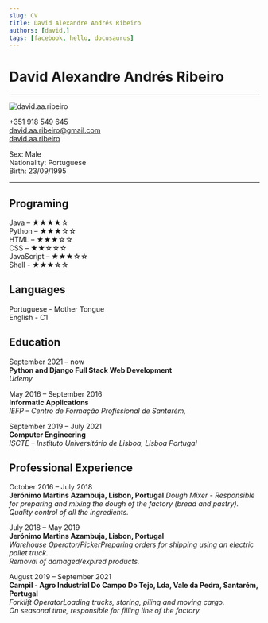 ```yaml
---
slug: CV
title: David Alexandre Andrés Ribeiro
authors: [david,]
tags: [facebook, hello, docusaurus]
---
```



David Alexandre Andrés Ribeiro
============

-------------------     ----------------------------
![david.aa.ribeiro](https://media-exp1.licdn.com/dms/image/C4D03AQFts0hfO_xmMg/profile-displayphoto-shrink_200_200/0/1640638943818?e=1650499200&v=beta&t=YRhdGp5UD9li5_2ATVQGMsQs-a8eo4DdnHly72rZiRs) 

+351 918 549 645  
david.aa.ribeiro@gmail.com  
[david.aa.ribeiro](https://www.linkedin.com/in/david-ribeiro-426a291b3/) 

Sex: Male  
Nationality: Portuguese  
Birth: 23/09/1995

-------------------     ----------------------------

Programing
----------

Java – ★★★★☆  
Python – ★★★☆☆  
HTML – ★★★☆☆  
CSS – ★★☆☆☆  
JavaScript – ★★★☆☆  
Shell - ★★★☆☆  


Languages
----------

Portuguese - Mother Tongue  
English - C1


Education
---------

September 2021 – now   
**Python and Django Full Stack Web Development**  
*Udemy*
	

May 2016 – September 2016  
     **Informatic Applications**  
     *IEFP – Centro de Formação Profissional de Santarém,*
	

September 2019 – July 2021  
     **Computer Engineering**  
     *ISCTE – Instituto Universitário de Lisboa, Lisboa Portugal*
	



Professional Experience
----------

October 2016 – July 2018  
**Jerónimo Martins Azambuja, Lisbon, Portugal**       *Dough Mixer - Responsible for preparing and mixing the dough of the factory (bread and pastry).*  
*Quality control of all the ingredients.*


July 2018 – May 2019  
**Jerónimo Martins	Azambuja, Lisbon, Portugal**  
*Warehouse Operator/PickerPreparing orders for shipping using an electric pallet truck.*  
*Removal of damaged/expired products.*

August 2019 – September 2021  
**Campil - Agro Industrial Do Campo Do Tejo, Lda, Vale da Pedra, Santarém, Portugal**  
*Forklift OperatorLoading trucks, storing, piling and moving cargo.*  
*On seasonal time, responsible for filling line of the factory.*
